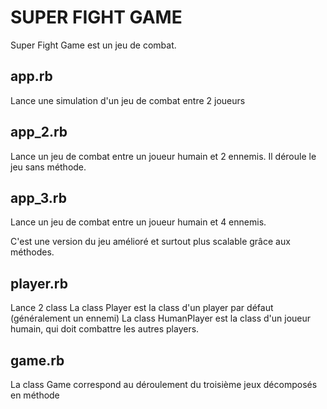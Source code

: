 SUPER FIGHT GAME
=====
Super Fight Game est un jeu de combat.

## app.rb
Lance une simulation d'un jeu de combat entre 2 joueurs

## app_2.rb
Lance un jeu de combat entre un joueur humain et 2 ennemis. 
Il déroule le jeu sans méthode.

## app_3.rb
Lance un jeu de combat entre un joueur humain et 4 ennemis. 

C'est une version du jeu amélioré et surtout plus scalable grâce aux méthodes.

## player.rb
Lance 2 class
La class Player est la class d'un player par défaut (généralement un ennemi)
La class HumanPlayer est la class d'un joueur humain, qui doit combattre les autres players. 

## game.rb 
La class Game correspond au déroulement du troisième jeux décomposés en méthode